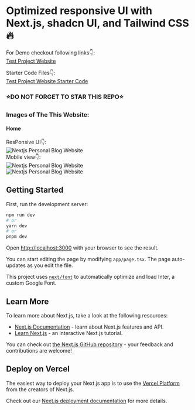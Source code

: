 # Optimized responsive UI with Next.js, shadcn UI, and Tailwind CSS 🔥

For Demo checkout following links👇: <br />
[Test Project Website](https://nextjs-test-alpha.vercel.app/) <br />

Starter Code Files👇: <br />
[Test Project Website Starter Code](https://github.com/ProAardvark/NextjsTest) <br />

### ⭐DO NOT FORGET TO STAR THIS REPO⭐

### Images of The This Website:

#### Home
ResPonsive UI👇: <br />
![Nextjs Personal Blog Website](https://github.com/ProAardvark/NextjsTest/tree/master/public/totalPage.png?raw=true)<br />
Mobile view👇: <br />
![Nextjs Personal Blog Website](https://github.com/ProAardvark/NextjsTest/tree/master/public/mobile1.png?raw=true)<br />
![Nextjs Personal Blog Website](https://github.com/ProAardvark/NextjsTest/tree/master/public/mobile3.png?raw=true)<br />

## Getting Started

First, run the development server:

```bash
npm run dev
# or
yarn dev
# or
pnpm dev
```

Open [http://localhost:3000](http://localhost:3000) with your browser to see the result.

You can start editing the page by modifying `app/page.tsx`. The page auto-updates as you edit the file.

This project uses [`next/font`](https://nextjs.org/docs/basic-features/font-optimization) to automatically optimize and load Inter, a custom Google Font.

## Learn More

To learn more about Next.js, take a look at the following resources:

- [Next.js Documentation](https://nextjs.org/docs) - learn about Next.js features and API.
- [Learn Next.js](https://nextjs.org/learn) - an interactive Next.js tutorial.

You can check out [the Next.js GitHub repository](https://github.com/vercel/next.js/) - your feedback and contributions are welcome!

## Deploy on Vercel

The easiest way to deploy your Next.js app is to use the [Vercel Platform](https://vercel.com/new?utm_medium=default-template&filter=next.js&utm_source=create-next-app&utm_campaign=create-next-app-readme) from the creators of Next.js.

Check out our [Next.js deployment documentation](https://nextjs.org/docs/deployment) for more details.